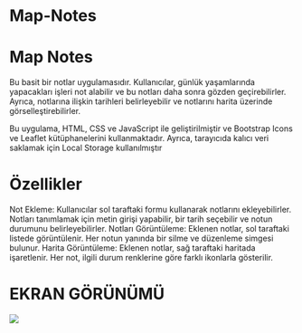 # Map-Notes
<h1> Map Notes  </h1>

Bu basit bir notlar uygulamasıdır. Kullanıcılar, günlük yaşamlarında yapacakları işleri not alabilir ve bu notları daha sonra gözden geçirebilirler. Ayrıca, notlarına ilişkin tarihleri belirleyebilir ve notlarını harita üzerinde görselleştirebilirler.

Bu uygulama, HTML, CSS ve JavaScript ile geliştirilmiştir ve Bootstrap Icons ve Leaflet kütüphanelerini kullanmaktadır. Ayrıca, tarayıcıda kalıcı veri saklamak için Local Storage kullanılmıştır

<h1>Özellikler</h1>
Not Ekleme: Kullanıcılar sol taraftaki formu kullanarak notlarını ekleyebilirler. Notları tanımlamak için metin girişi yapabilir, bir tarih seçebilir ve notun durumunu belirleyebilirler.
Notları Görüntüleme: Eklenen notlar, sol taraftaki listede görüntülenir. Her notun yanında bir silme ve düzenleme simgesi bulunur.
Harita Görüntüleme: Eklenen notlar, sağ taraftaki haritada işaretlenir. Her not, ilgili durum renklerine göre farklı ikonlarla gösterilir.


<h1> EKRAN GÖRÜNÜMÜ</h1>


![](mapNotes.gif)
